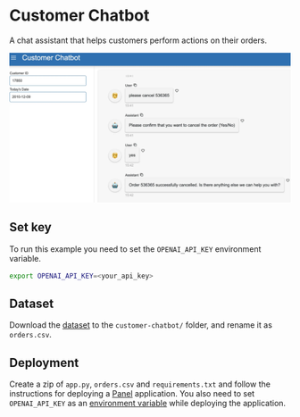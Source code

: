 # Customer Chatbot

A chat assistant that helps customers perform actions on their orders.

![](screenshot.webp)

## Set key

To run this example you need to set the `OPENAI_API_KEY` environment variable.

```bash
export OPENAI_API_KEY=<your_api_key> 
```

## Dataset

Download the [dataset](https://archive.ics.uci.edu/dataset/352/online+retail) to the `customer-chatbot/` folder, and rename it as `orders.csv`. 

## Deployment

Create a zip of `app.py`, `orders.csv` and `requirements.txt` and follow the instructions for deploying a [Panel](https://docs.cloud.ploomber.io/en/latest/apps/panel.html) application.
You also need to set `OPENAI_API_KEY` as an [environment variable](https://docs.cloud.ploomber.io/en/latest/user-guide/env-vars.html) while deploying the application.